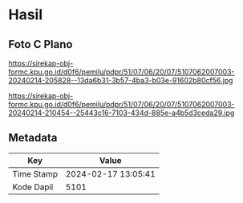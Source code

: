 # Hasil

## Foto C Plano

https://sirekap-obj-formc.kpu.go.id/d0f6/pemilu/pdpr/51/07/06/20/07/5107062007003-20240214-205828--13da6b31-3b57-4ba3-b03e-91602b80cf56.jpg

https://sirekap-obj-formc.kpu.go.id/d0f6/pemilu/pdpr/51/07/06/20/07/5107062007003-20240214-210454--25443c16-7103-434d-885e-a4b5d3ceda29.jpg


## Metadata

| Key        | Value               |
| ---------- | ------------------- |
| Time Stamp | 2024-02-17 13:05:41 |
| Kode Dapil | 5101                |



